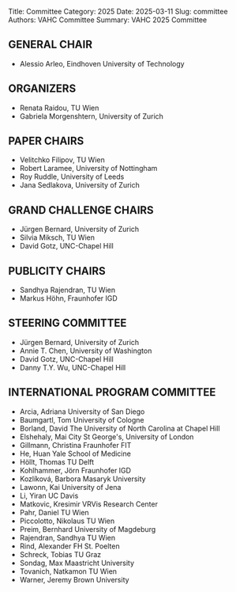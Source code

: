 Title: Committee
Category: 2025
Date: 2025-03-11
Slug: committee
Authors: VAHC Committee
Summary: VAHC 2025 Committee

GENERAL CHAIR
----------------
- Alessio Arleo,		       Eindhoven University of Technology		       


ORGANIZERS
----------------
- Renata Raidou,	         TU Wien			          
- Gabriela Morgenshtern,  University of Zurich

PAPER CHAIRS
----------------
- Velitchko Filipov,		   TU Wien
- Robert Laramee,		     University of Nottingham	
- Roy Ruddle,			       University of Leeds		
- Jana Sedlakova,		     University of Zurich		

GRAND CHALLENGE CHAIRS
----------------
- Jürgen Bernard,		  University of Zurich
- Silvia Miksch,	    TU Wien
- David Gotz,			    UNC-Chapel Hill

PUBLICITY CHAIRS
----------------
- Sandhya Rajendran,	  TU Wien
- Markus Höhn,	        Fraunhofer IGD

STEERING COMMITTEE
----------------
- Jürgen Bernard,		University of Zurich
- Annie T. Chen,			University of Washington
- David Gotz,			  UNC-Chapel Hill
- Danny T.Y. Wu,			UNC-Chapel Hill

INTERNATIONAL PROGRAM COMMITTEE
----------------
- Arcia, Adriana    University of San Diego
- Baumgartl, Tom    University of Cologne
- Borland, David    The University of North Carolina at Chapel Hill
- Elshehaly, Mai    City St George's, University of London
- Gillmann, Christina   Fraunhofer FIT
- He, Huan  Yale School of Medicine
- Höllt, Thomas TU Delft
- Kohlhammer, Jörn  Fraunhofer IGD
- Kozlíková, Barbora     Masaryk University
- Lawonn, Kai   University of Jena
- Li, Yiran  UC Davis
- Matkovic, Kresimir    VRVis Research Center
- Pahr, Daniel  TU Wien
- Piccolotto, Nikolaus  TU Wien
- Preim, Bernhard   University of Magdeburg
- Rajendran, Sandhya    TU Wien
- Rind, Alexander   FH St. Poelten
- Schreck, Tobias   TU Graz
- Sondag, Max   Maastricht University
- Tovanich, Natkamon    TU Wien
- Warner, Jeremy    Brown University
